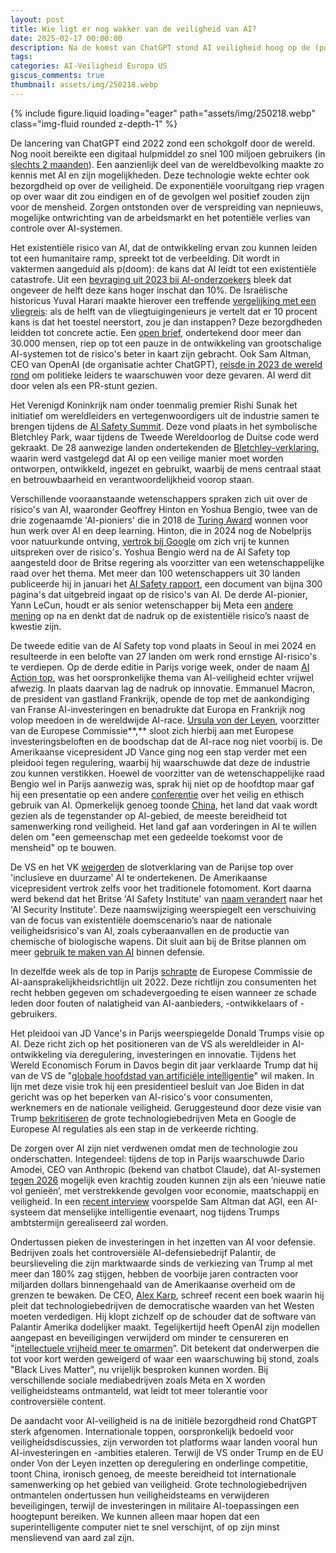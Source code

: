 ```yaml
---
layout: post
title: Wie ligt er nog wakker van de veiligheid van AI?
date: 2025-02-17 00:00:00
description: Na de komst van ChatGPT stond AI veiligheid hoog op de (politieke) agenda maar dat lijkt met de AI Action top in Parijs vorige week definitief verleden tijd. 
tags: 
categories: AI-Veiligheid Europa US
giscus_comments: true
thumbnail: assets/img/250218.webp
---
```


<div class="row mt-3">
    <div class="col-sm mt-3 mt-md-0">
        {% include figure.liquid loading="eager" path="assets/img/250218.webp" class="img-fluid rounded z-depth-1" %}
    </div>
</div>

De lancering van ChatGPT eind 2022 zond een schokgolf door de wereld. Nog nooit bereikte een digitaal hulpmiddel zo snel 100 miljoen gebruikers (in [slechts 2 maanden](https://www.theguardian.com/technology/2023/feb/02/chatgpt-100-million-users-open-ai-fastest-growing-app)). Een aanzienlijk deel van de wereldbevolking maakte zo kennis met AI en zijn mogelijkheden. Deze technologie wekte echter ook bezorgdheid op over de veiligheid. De exponentiële vooruitgang riep vragen op over waar dit zou eindigen en of de gevolgen wel positief zouden zijn voor de mensheid. Zorgen ontstonden over de verspreiding van nepnieuws, mogelijke ontwrichting van de arbeidsmarkt en het potentiële verlies van controle over AI-systemen. 

Het existentiële risico van AI, dat de ontwikkeling ervan zou kunnen leiden tot een humanitaire ramp, spreekt tot de verbeelding. Dit wordt in vaktermen aangeduid als p(doom): de kans dat AI leidt tot een existentiële catastrofe. Uit een [bevraging uit 2023 bij AI-onderzoekers](https://wiki.aiimpacts.org/ai_timelines/predictions_of_human-level_ai_timelines/ai_timeline_surveys/2023_expert_survey_on_progress_in_ai) bleek dat ongeveer de helft deze kans hoger inschat dan 10%. De Israëlische historicus Yuval Harari maakte hierover een treffende [vergelijking met een vliegreis](https://www.nytimes.com/2023/03/24/opinion/yuval-harari-ai-chatgpt.html): als de helft van de vliegtuigingenieurs je vertelt dat er 10 procent kans is dat het toestel neerstort, zou je dan instappen? Deze bezorgdheden leidden tot concrete actie. Een [open brief](https://futureoflife.org/open-letter/pause-giant-ai-experiments/), ondertekend door meer dan 30.000 mensen, riep op tot een pauze in de ontwikkeling van grootschalige AI-systemen tot de risico's beter in kaart zijn gebracht. Ook Sam Altman, CEO van OpenAI (de organisatie achter ChatGPT), [reisde in 2023 de wereld rond](https://www.wired.com/story/sam-altman-world-tour-ai-doomers/) om politieke leiders te waarschuwen voor deze gevaren. Al werd dit door velen als een PR-stunt gezien. 

Het Verenigd Koninkrijk nam onder toenmalig premier Rishi Sunak het initiatief om wereldleiders en vertegenwoordigers uit de industrie samen te brengen tijdens de [AI Safety Summit](https://www.gov.uk/government/topical-events/ai-safety-summit-2023). Deze vond plaats in het symbolische Bletchley Park, waar tijdens de Tweede Wereldoorlog de Duitse code werd gekraakt. De 28 aanwezige landen ondertekenden de [Bletchley-verklaring](https://www.gov.uk/government/publications/ai-safety-summit-2023-the-bletchley-declaration/the-bletchley-declaration-by-countries-attending-the-ai-safety-summit-1-2-november-2023), waarin werd vastgelegd dat AI op een veilige manier moet worden ontworpen, ontwikkeld, ingezet en gebruikt, waarbij de mens centraal staat en betrouwbaarheid en verantwoordelijkheid voorop staan.

Verschillende vooraanstaande wetenschappers spraken zich uit over de risico's van AI, waaronder Geoffrey Hinton en Yoshua Bengio, twee van de drie zogenaamde 'AI-pioniers' die in 2018 de [Turing Award](https://awards.acm.org/about/2018-turing) wonnen voor hun werk over AI en deep learning. Hinton, die in 2024 nog de Nobelprijs voor natuurkunde ontving, [vertrok bij Google](https://www.theguardian.com/technology/2023/may/02/geoffrey-hinton-godfather-of-ai-quits-google-warns-dangers-of-machine-learning) om zich vrij te kunnen uitspreken over de risico's. Yoshua Bengio werd na de AI Safety top aangesteld door de Britse regering als voorzitter van een wetenschappelijke raad over het thema. Met meer dan 100 wetenschappers uit 30 landen publiceerde hij in januari het [AI Safety rapport](https://www.gov.uk/government/publications/international-ai-safety-report-2025), een document van bijna 300 pagina's dat uitgebreid ingaat op de risico's van AI. De derde AI-pionier, Yann LeCun, houdt er als senior wetenschapper bij Meta een [andere mening](https://www.wsj.com/tech/ai/yann-lecun-ai-meta-aa59e2f5) op na en denkt dat de nadruk op de existentiële risico’s naast de kwestie zijn.  

De tweede editie van de AI Safety top vond plaats in Seoul in mei 2024 en resulteerde in een belofte van 27 landen om werk rond ernstige AI-risico's te verdiepen. Op de derde editie in Parijs vorige week, onder de naam [AI Action top](https://www.elysee.fr/en/sommet-pour-l-action-sur-l-ia), was het oorspronkelijke thema van AI-veiligheid echter vrijwel afwezig. In plaats daarvan lag de nadruk op innovatie. Emmanuel Macron, de president van gastland Frankrijk, opende de top met de aankondiging van Franse AI-investeringen en benadrukte dat Europa en Frankrijk nog volop meedoen in de wereldwijde AI-race. [Ursula von der Leyen](https://www.euractiv.com/section/tech/news/von-der-leyen-launches-worlds-largest-public-private-partnership-to-win-ai-race/), voorzitter van de Europese Commissie**,** sloot zich hierbij aan met Europese investeringsbeloften en de boodschap dat de AI-race nog niet voorbij is. De Amerikaanse vicepresident JD Vance ging nog een stap verder met een pleidooi tegen regulering, waarbij hij waarschuwde dat deze de industrie zou kunnen verstikken. Hoewel de voorzitter van de wetenschappelijke raad Bengio wel in Parijs aanwezig was, sprak hij niet op de hoofdtop maar gaf hij een presentatie op een andere [conferentie](https://www.iaseai.org/conference) over het veilig en ethisch gebruik van AI. Opmerkelijk genoeg toonde [China](https://www.reuters.com/technology/artificial-intelligence/china-is-willing-share-achievements-ai-vice-premier-says-paris-summit-2025-02-11/), het land dat vaak wordt gezien als de tegenstander op AI-gebied, de meeste bereidheid tot samenwerking rond veiligheid. Het land gaf aan vorderingen in AI te willen delen om "een gemeenschap met een gedeelde toekomst voor de mensheid" op te bouwen. 

De VS en het VK [weigerden](https://www.theguardian.com/technology/2025/feb/11/us-uk-paris-ai-summit-artificial-intelligence-declaration) de slotverklaring van de Parijse top over 'inclusieve en duurzame' AI te ondertekenen. De Amerikaanse vicepresident vertrok zelfs voor het traditionele fotomoment. Kort daarna werd bekend dat het Britse 'AI Safety Institute' van [naam verandert](https://www.gov.uk/government/news/tackling-ai-security-risks-to-unleash-growth-and-deliver-plan-for-change) naar het 'AI Security Institute'. Deze naamswijziging weerspiegelt een verschuiving van de focus van existentiële doemscenario’s naar de nationale veiligheidsrisico's van AI, zoals cyberaanvallen en de productie van chemische of biologische wapens. Dit sluit aan bij de Britse plannen om meer [gebruik te maken van AI](https://committees.parliament.uk/committee/24/defence-committee/news/204613/defence-committee-mod-must-learn-from-ukraine-and-embrace-ai/) binnen defensie.

In dezelfde week als de top in Parijs [schrapte](https://www.reuters.com/technology/eu-ditches-plans-regulate-tech-patents-ai-liability-online-privacy-2025-02-12/) de Europese Commissie de AI-aansprakelijkheidsrichtlijn uit 2022. Deze richtlijn zou consumenten het recht hebben gegeven om schadevergoeding te eisen wanneer ze schade leden door fouten of nalatigheid van AI-aanbieders, -ontwikkelaars of -gebruikers.

Het pleidooi van JD Vance's in Parijs weerspiegelde Donald Trumps visie op AI. Deze richt zich op het positioneren van de VS als wereldleider in AI-ontwikkeling via deregulering, investeringen en innovatie. Tijdens het Wereld Economisch Forum in Davos begin dit jaar verklaarde Trump dat hij van de VS de "[globale hoofdstad van artificiële intelligentie](https://www.businesstoday.in/wef-2025/story/trump-outlines-ambitious-vision-for-us-leadership-in-ai-and-cryptocurrency-at-davos-461898-2025-01-24)" wil maken. In lijn met deze visie trok hij een presidentieel besluit van Joe Biden in dat gericht was op het beperken van AI-risico's voor consumenten, werknemers en de nationale veiligheid. Geruggesteund door deze visie van Trump [bekritiseren](https://www.politico.eu/article/google-eu-rules-advanced-ai-artificial-intelligence-step-in-wrong-direction/) de grote technologiebedrijven Meta en Google de Europese AI regulaties als een stap in de verkeerde richting.

De zorgen over AI zijn niet verdwenen omdat men de technologie zou onderschatten. Integendeel: tijdens de top in Parijs waarschuwde Dario Amodei, CEO van Anthropic (bekend van chatbot Claude), dat AI-systemen [tegen 2026](https://www.anthropic.com/news/paris-ai-summit) mogelijk even krachtig zouden kunnen zijn als een ‘nieuwe natie vol genieën’, met verstrekkende gevolgen voor economie, maatschappij en veiligheid. In een [recent interview](https://www.bloomberg.com/features/2025-sam-altman-interview/) voorspelde Sam Altman dat AGI, een AI-systeem dat menselijke intelligentie evenaart, nog tijdens Trumps ambtstermijn gerealiseerd zal worden. 

Ondertussen pieken de investeringen in het inzetten van AI voor defensie. Bedrijven zoals het controversiële AI-defensiebedrijf Palantir, de beurslieveling die zijn marktwaarde sinds de verkiezing van Trump al met meer dan 180% zag stijgen, hebben de voorbije jaren contracten voor miljarden dollars binnengehaald van de Amerikaanse overheid om de grenzen te bewaken. De CEO, [Alex Karp](https://www.wsj.com/tech/who-is-alex-karp-palantir-ceo-dcd66e21), schreef recent een boek waarin hij pleit dat technologiebedrijven de democratische waarden van het Westen moeten verdedigen. Hij klopt zichzelf op de schouder dat de software van Palantir Amerika dodelijker maakt. Tegelijkertijd heeft OpenAI zijn modellen aangepast en beveiligingen verwijderd om minder te censureren en "[intellectuele vrijheid meer te omarmen](https://techcrunch.com/2025/02/16/openai-tries-to-uncensor-chatgpt/)”. Dit betekent dat onderwerpen die tot voor kort werden geweigerd of waar een waarschuwing bij stond, zoals "Black Lives Matter", nu vrijelijk besproken kunnen worden. Bij verschillende sociale mediabedrijven zoals Meta en X worden veiligheidsteams ontmanteld, wat leidt tot meer tolerantie voor controversiële content.

De aandacht voor AI-veiligheid is na de initiële bezorgdheid rond ChatGPT sterk afgenomen. Internationale toppen, oorspronkelijk bedoeld voor veiligheidsdiscussies, zijn verworden tot platforms waar landen vooral hun AI-investeringen en -ambities etaleren. Terwijl de VS onder Trump en de EU onder Von der Leyen inzetten op deregulering en onderlinge competitie, toont China, ironisch genoeg, de meeste bereidheid tot internationale samenwerking op het gebied van veiligheid. Grote technologiebedrijven ontmantelen ondertussen hun veiligheidsteams en verwijderen beveiligingen, terwijl de investeringen in militaire AI-toepassingen een hoogtepunt bereiken. We kunnen alleen maar hopen dat een superintelligente computer niet te snel verschijnt, of op zijn minst menslievend van aard zal zijn.